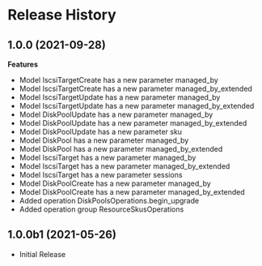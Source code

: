 # Release History

## 1.0.0 (2021-09-28)

**Features**

  - Model IscsiTargetCreate has a new parameter managed_by
  - Model IscsiTargetCreate has a new parameter managed_by_extended
  - Model IscsiTargetUpdate has a new parameter managed_by
  - Model IscsiTargetUpdate has a new parameter managed_by_extended
  - Model DiskPoolUpdate has a new parameter managed_by
  - Model DiskPoolUpdate has a new parameter managed_by_extended
  - Model DiskPoolUpdate has a new parameter sku
  - Model DiskPool has a new parameter managed_by
  - Model DiskPool has a new parameter managed_by_extended
  - Model IscsiTarget has a new parameter managed_by
  - Model IscsiTarget has a new parameter managed_by_extended
  - Model IscsiTarget has a new parameter sessions
  - Model DiskPoolCreate has a new parameter managed_by
  - Model DiskPoolCreate has a new parameter managed_by_extended
  - Added operation DiskPoolsOperations.begin_upgrade
  - Added operation group ResourceSkusOperations

## 1.0.0b1 (2021-05-26)

* Initial Release
